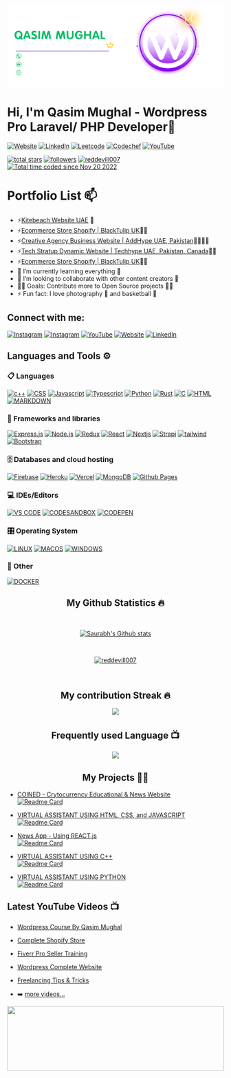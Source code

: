[![MasterHead](https://github.com/qasim-mughal/qasim-mughal/blob/main/Welcome%20to%20my%20Github.png
)](https://inertiaavercel.app)

# Hi, I'm Qasim Mughal - Wordpress Pro Laravel/ PHP Developer👋
[![Website](https://img.shields.io/website?label=Website&style=for-the-badge&url=https%3A%2F%2Fcodestackr.com)](https://qasimmughal.pk/)
[![LinkedIn](https://img.shields.io/badge/linkedin-%230077B5.svg?style=for-the-badge&logo=linkedin&logoColor=white)](https://www.linkedin.com/in/qasim-mughal-84a9b1107)
[![Leetcode](https://img.shields.io/badge/-LeetCode-FFA116?style=for-the-badge&logo=LeetCode&logoColor=black)](https://leetcode.com/inertiaa)
[![Codechef](https://img.shields.io/badge/Codechef-%23B92B27.svg?&style=for-the-badge&logo=Codechef&logoColor=white)](https://www.codechef.com/users/reddevill)
[![YouTube](https://img.shields.io/badge/Youtube-%23FF0000.svg?style=for-the-badge&logo=YouTube&logoColor=white)](https://www.youtube.com/channel/UCet2g8YNQLrRslnYnesvZCw)
<p align="left">
  <a href="https://github.com/qasim-mughal?tab=repositories&sort=stargazers">
    <img alt="total stars" title="Total stars on GitHub" src="https://custom-icon-badges.herokuapp.com/badge/dynamic/json?logo=star&color=55960c&labelColor=488207&label=Stars&style=for-the-badge&query=%24.stars&url=https://api.github-star-counter.workers.dev/user/reddevill007"/></a>
  <a href="https://github.com/qasim-mughal?tab=followers">
    <img alt="followers" title="Follow me on Github" src="https://custom-icon-badges.herokuapp.com/github/followers/qasim-mughal?color=236ad3&labelColor=1155ba&style=for-the-badge&logo=person-add&label=Follow&logoColor=white"/></a>
  <a href="https://github.com/reddevill007?tab=followers">
  <img src="https://komarev.com/ghpvc/?username=reddevill007&label=Profile%20views&color=0e75b6&style=flat" alt="reddevill007" /> </a>
  <a href="https://wakatime.com/@6272f51b-f805-4bdd-848f-e3a45d99fcf4"><img src="https://wakatime.com/badge/user/6272f51b-f805-4bdd-848f-e3a45d99fcf4.svg" alt="Total time coded since Nov 20 2022" /></a>
</p>



# Portfolio List 📫

- ⚡[Kitebeach Website UAE](https://www.kitebeach.ae/) 🏀
- ⚡[Ecommerce Store Shopify | BlackTulip UK](https://blacktulipstudio.com/)👨‍💻
- ⚡[Creative Agency Business Website | AddHype UAE, Pakistan](https://weaddhype.com)👨‍💻📸🎥
- ⚡[Tech Stratup Dynamic Website | Techhype UAE, Pakistan, Canada](https://techhype.ae)👨‍💻
- ⚡[Ecommerce Store Shopify | BlackTulip UK](https://blacktulipstudio.com/)👨‍💻
- 🌱 I’m currently learning everything 📝
- 👯 I’m looking to collaborate with other content creators 🎥
- 👨‍💻 Goals: Contribute more to Open Source projects 👨‍💻
- ⚡ Fun fact: I love photography 📸 and basketball 🏀

## Connect with me:
[![Instagram](https://img.shields.io/badge/Saurabh_Pandey-%23E4405F.svg?style=for-the-badge&logo=Instagram&logoColor=white)](https://www.instagram.com/_inertiaa) 
[![Instagram](https://img.shields.io/badge/happy_snappy-%23E4405F.svg?style=for-the-badge&logo=Instagram&logoColor=white)](https://www.instagram.com/happy._.snappy_/) [![YouTube](https://img.shields.io/badge/code_inertia-%23FF0000.svg?style=for-the-badge&logo=YouTube&logoColor=white)](https://www.youtube.com/channel/UCmpXdOaZAIXfAG4kKSdrPDA) [![Website](https://img.shields.io/website?label=codeinertia&style=for-the-badge&url=https%3A%2F%2Fcodestackr.com)](https://inertiaa.tech/)
[![LinkedIn](https://img.shields.io/badge/linkedin-%230077B5.svg?style=for-the-badge&logo=linkedin&logoColor=white)](https://www.linkedin.com/in/saurabh-pandey-161348200)



## Languages and Tools ⚙️

### 📋 Languages
<p> 
  <a href="#"><img alt="c++" src="https://img.shields.io/badge/C%2B%2B-00599C?style=for-the-badge&logo=c%2B%2B&logoColor=white"></a>
  <a href="#"><img alt="CSS" src="https://img.shields.io/badge/CSS3-1572B6?style=for-the-badge&logo=css3&logoColor=white"></a>
  <a href="#"><img alt="Javascript" src="https://img.shields.io/badge/JavaScript-323330?style=for-the-badge&logo=javascript&logoColor=F7DF1E"></a>
  <a href="#"><img alt="Typescript" src="https://img.shields.io/badge/TypeScript-007ACC?style=for-the-badge&logo=typescript&logoColor=white"></a>
  <a href="#"><img alt="Python" src="https://img.shields.io/badge/Python-FFD43B?style=for-the-badge&logo=python&logoColor=blue"></a>
  <a href="#"><img alt="Rust" src="https://img.shields.io/badge/java-%23ED8B00.svg?style=for-the-badge&logo=java&logoColor=white"></a>
  <a href="#"><img alt="C" src="https://img.shields.io/badge/c-%2300599C.svg?style=for-the-badge&logo=c&logoColor=white"></a>
  <a href="#"><img alt="HTML" src="https://img.shields.io/badge/html5-%23E34F26.svg?style=for-the-badge&logo=html5&logoColor=white"></a>
  <a href="#"><img alt="MARKDOWN" src="https://img.shields.io/badge/markdown-%23000000.svg?style=for-the-badge&logo=markdown&logoColor=white"></a>
</p>

### 🧰 Frameworks and libraries

<p>  
  <a href="#"><img alt="Express.js" src="https://img.shields.io/badge/Express.js-000000?style=for-the-badge&logo=express&logoColor=white"></a>
  <a href="#"><img alt="Node.js" src="https://img.shields.io/badge/node.js-6DA55F?style=for-the-badge&logo=node.js&logoColor=white"></a>
  <a href="#"><img alt="Redux" src="https://img.shields.io/badge/Redux-593D88?style=for-the-badge&logo=redux&logoColor=white"></a>
  <a href="#"><img alt="React" src="https://img.shields.io/badge/React-20232a.svg?style=for-the-badge&logo=react&logoColor=%2361DAFB"></a>
  <a href="#"><img alt="Nextjs" src="https://img.shields.io/badge/Next-black?style=for-the-badge&logo=next.js&logoColor=white"></a>
  <a href="#"><img alt="Strapi" src="https://img.shields.io/badge/strapi-2e7eea?style=for-the-badge&logo=strapi&logoColor=white"></a>
  <a href="#"><img alt="tailwind" src="https://img.shields.io/badge/tailwindcss-%2338B2AC.svg?style=for-the-badge&logo=tailwind-css&logoColor=white"></a>
  <a href="#"><img alt="Bootstrap" src="https://img.shields.io/badge/bootstrap-%23563D7C.svg?style=for-the-badge&logo=bootstrap&logoColor=white"></a>
</p>

### 🗄️ Databases and cloud hosting

<p>
    <a href="#"><img alt="Firebase" src="https://img.shields.io/badge/Firebase-039BE5?style=for-the-badge&logo=Firebase&logoColor=white"></a>
    <a href="#"><img alt="Heroku" src="https://img.shields.io/badge/Heroku-430098.svg?logo=heroku&logoColor=white&style=for-the-badge"></a>
    <a href="#"><img alt="Vercel" src="https://img.shields.io/badge/Vercel-000000.svg?logo=vercel&logoColor=white&style=for-the-badge"></a>
    <a href="#"><img alt="MongoDB" src ="https://img.shields.io/badge/MongoDB-4ea94b.svg?logo=mongodb&logoColor=white&style=for-the-badge"></a>
    <a href="#"><img alt="Github Pages" src ="https://img.shields.io/badge/github%20pages-121013?style=for-the-badge&logo=github&logoColor=white"></a>
</p>

### 💻 IDEs/Editors

<p>
    <a href="#"><img alt="VS CODE" src="https://img.shields.io/badge/Visual%20Studio%20Code-0078d7.svg?style=for-the-badge&logo=visual-studio-code&logoColor=white"></a>
    <a href="#"><img alt="CODESANDBOX" src="https://img.shields.io/badge/Codesandbox-040404?style=for-the-badge&logo=codesandbox&logoColor=DBDBDB"></a>
    <a href="#"><img alt="CODEPEN" src="https://img.shields.io/badge/CodePen-white?style=for-the-badge&logo=codepen&logoColor=black)"></a>
</p>

### 🎛️ Operating System

<p>
    <a href="#"><img alt="LINUX" src="https://img.shields.io/badge/Linux-FCC624?style=for-the-badge&logo=linux&logoColor=black"></a>
    <a href="#"><img alt="MACOS" src="https://img.shields.io/badge/mac%20os-000000?style=for-the-badge&logo=macos&logoColor=F0F0F0"></a>
    <a href="#"><img alt="WINDOWS" src="https://img.shields.io/badge/Windows-0078D6?style=for-the-badge&logo=windows&logoColor=white"></a>
</p>

### 🥅 Other

<p>
    <a href="#"><img alt="DOCKER" src="https://img.shields.io/badge/docker-%230db7ed.svg?style=for-the-badge&logo=docker&logoColor=white"></a>
</p>

<h2 align="center">My Github Statistics 🔥</h2>   
<br>
<p align="center">
<a href="https://github.com/reddevill007">
<img align="center" alt="Saurabh's Github stats"
src="https://github-readme-stats-xi-rosy-19.vercel.app/api?username=reddevill007&show_icons=true&hide_border=true&count_private=true&bg_color=22272e&title_color=00ffff&text_color=ffffff&icon_color=ffffff"/>
</a>
   </p>
 <br>
  <p align="center"> 
  <a href="https://github.com/ryo-ma/github-profile-trophy">
    <img src="https://github-profile-trophy.vercel.app/?username=reddevill007&theme=onedark" alt="reddevill007" /> 
  </a>
</p>
 <br>


<h2 align="center">My contribution Streak 🔥</h2>
<p align="center">
    <img src="https://github-readme-streak-stats.herokuapp.com/?user=reddevill007&theme=dark&hide_border=true&background=22272e&stroke=0000"/>
 </p>
 
  <h2 align="center">Frequently used Language 📺</h2>
<p align="center">
  <a href="https://github.com/Iamtripathisatyam/github-readme-streak-stats">
    <img src="https://github-readme-stats-sigma-five.vercel.app/api/top-langs/?username=reddevill007&theme=dark&hide_border=true&background=22272e&stroke=0000"/>
  </a>
 </p> 

 </p>  

<h2 align="center"> My Projects 👨‍💻 </h2>

- [COINED - Crytocurrency Educational & News Website](https://coinedd.netlify.app/) <br>
[![Readme Card](https://github-readme-stats-sigma-five.vercel.app/api/pin/?username=reddevill007&repo=coined&theme=radical)](https://github.com/reddevill007/coined)

- [VIRTUAL ASSISTANT USING HTML, CSS, and JAVASCRIPT](https://reddevill007.github.io/Javascript-Virtual-Assitant) <br>
[![Readme Card](https://github-readme-stats-sigma-five.vercel.app/api/pin/?username=reddevill007&repo=Javascript-Virtual-Assitant&theme=radical)](https://github.com/reddevill007/Javascript-Virtual-Assitant)

- [News App - Using REACT.js](https://github.com/reddevill007/news-app-react) <br>
[![Readme Card](https://github-readme-stats-sigma-five.vercel.app/api/pin/?username=reddevill007&repo=news-app-react&theme=radical)](https://github.com/reddevill007/news-app-react)

- [VIRTUAL ASSISTANT USING C++](https://github.com/reddevill007/virtual-assistant-cpp) <br>
[![Readme Card](https://github-readme-stats-sigma-five.vercel.app/api/pin/?username=reddevill007&repo=virtual-assistant-cpp&theme=radical)](https://github.com/reddevill007/virtual-assistant-cpp)

- [VIRTUAL ASSISTANT USING PYTHON](https://github.com/reddevill007/INERTIA-A-Virtual-Assistant) <br>
[![Readme Card](https://github-readme-stats-sigma-five.vercel.app/api/pin/?username=reddevill007&repo=INERTIA-A-Virtual-Assistant&theme=radical)](https://github.com/reddevill007/INERTIA-A-Virtual-Assistant)


## Latest YouTube Videos 📺

- [Wordpress Course By Qasim Mughal](https://www.youtube.com/watch?v=pkNVf37fnqs&list=PLKDsi0_nVGbM_T8DhzKLMl-w6NWqsCaNj)
- [Complete Shopify Store](https://www.youtube.com/watch?v=WcOyeNm1mKo&list=PLKDsi0_nVGbP84kgl6Jn4Y8Vct9hx_BBr)
- [Fiverr Pro Seller Training](https://www.youtube.com/watch?v=i3K4GeRCHe0&list=PLKDsi0_nVGbO9tdFeWRlkFDSx632ntf_V)
- [Wordpress Complete Website](https://youtu.be/CKVs4v85qio?si=p1oidke_pGrfsqPb)
- [Freelancing Tips & Tricks](https://www.youtube.com/watch?v=VQpc2D3s9Co&list=PLKDsi0_nVGbOEwP_zUrTeq3m0uMYD9nuz)

- ➡️ [more videos...](https://www.youtube.com/@QasimMughal95)

<img src="https://raw.githubusercontent.com/matfantinel/matfantinel/master/waves.svg" width="100%" height="150">
